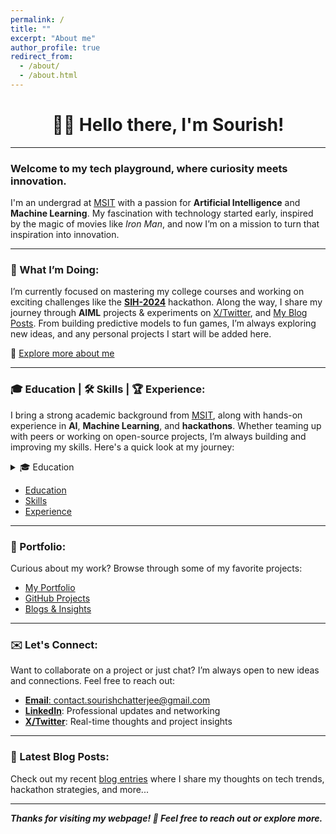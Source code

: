 ```yaml
---
permalink: /
title: ""
excerpt: "About me"
author_profile: true
redirect_from: 
  - /about/
  - /about.html
---
```

<h1 align=center>👋🏼 Hello there, I'm Sourish!</h1>
<hr>

### Welcome to my tech playground, where curiosity meets innovation. 

I'm an undergrad at [MSIT](https://www.linkedin.com/school/meghnadsahainstituteoftechnology/) with a passion for **Artificial Intelligence** and **Machine Learning**. My fascination with technology started early, inspired by the magic of movies like _Iron Man_, and now I’m on a mission to turn that inspiration into innovation.

---

### 🌟 What I’m Doing:

I’m currently focused on mastering my college courses and working on exciting challenges like the **[SIH-2024](/posts/2024/09/SIH2024/)** hackathon. Along the way, I share my journey through **AIML** projects & experiments on [X/Twitter](https://X.com/sourize_), and [My Blog Posts](/year-archive/). From building predictive models to fun games, I’m always exploring new ideas, and any personal projects I start will be added here.

🔗 [Explore more about me](/aboutme/)

---

### 🎓 Education | 🛠️ Skills | 🏆 Experience:

I bring a strong academic background from [MSIT](https://www.linkedin.com/school/meghnadsahainstituteoftechnology/), along with hands-on experience in **AI**, **Machine Learning**, and **hackathons**. Whether teaming up with peers or working on open-source projects, I’m always building and improving my skills. Here's a quick look at my journey:

<details>
  <summary>🎓 Education</summary>
  <ul>
    <li><strong>MSIT</strong> - Meghnad Saha Institute of Technology</li>
    <li><strong>DPSRK</strong> - Delhi Public School, R.K. Puram</li>
  </ul>
</details>


- [Education](/education.md/)
- [Skills](/skills.md/)
- [Experience](/experience.md/)

---

### 🚀 Portfolio:

Curious about my work? Browse through some of my favorite projects:

- [My Portfolio](/portfolio/)
- [GitHub Projects](https://github.com/sourize?tab=repositories)
- [Blogs & Insights](/year-archive/)

---

### ✉️ Let's Connect:

Want to collaborate on a project or just chat? I’m always open to new ideas and connections. Feel free to reach out:

- [**Email**: contact.sourishchatterjee@gmail.com](mailto:contact.sourishchatterjee@gmail.com)
- **[LinkedIn](https://linkedin.com/in/sourish-chatterjee)**: Professional updates and networking
- **[X/Twitter](https://x.com/sourize_)**: Real-time thoughts and project insights

---

### 📝 Latest Blog Posts:

Check out my recent [blog entries](/year-archive/) where I share my thoughts on tech trends, hackathon strategies, and more...

---

**_Thanks for visiting my webpage! 🙌 Feel free to reach out or explore more._**